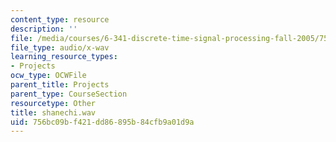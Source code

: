 ```yaml
---
content_type: resource
description: ''
file: /media/courses/6-341-discrete-time-signal-processing-fall-2005/756bc09bf421dd86895b84cfb9a01d9a_shanechi.wav
file_type: audio/x-wav
learning_resource_types:
- Projects
ocw_type: OCWFile
parent_title: Projects
parent_type: CourseSection
resourcetype: Other
title: shanechi.wav
uid: 756bc09b-f421-dd86-895b-84cfb9a01d9a
---
```

